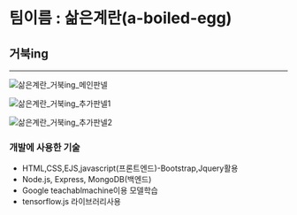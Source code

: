 # 팀이름 : 삶은계란(a-boiled-egg)
## 거북ing
--- 

![삶은계란_거북ing_메인판넬](https://user-images.githubusercontent.com/87998104/130007520-62a9b474-721b-48bd-b23c-32e7ec17cfc6.jpg)


![삶은계란_거북ing_추가판넬1](https://user-images.githubusercontent.com/87998104/130007550-3f9bda5f-cc8c-4d47-8b68-760c2b2a5870.jpg)


![삶은계란_거북ing_추가판넬2](https://user-images.githubusercontent.com/87998104/130007573-46afe53d-64ab-4164-91b8-cfcb97df52cb.jpg)

### 개발에 사용한 기술

* HTML,CSS,EJS,javascript(프론트엔드)-Bootstrap,Jquery활용
* Node.js, Express, MongoDB(백엔드)
* Google teachablmachine이용 모델학습
* tensorflow.js 라이브러리사용 

